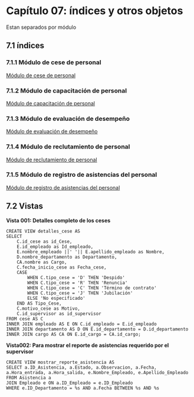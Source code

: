 # Capítulo 07: índices y otros objetos

Estan separados por módulo
## 7.1 índices
### 7.1.1 Módulo de cese de personal
[Módulo de cese de personal](Indices/Cese/cese.md)
### 7.1.2 Módulo de capacitación de personal
[Módulo de capacitación de personal](Indices/Capacitacion/capacitacion.md)
### 7.1.3 Módulo de evaluación de desempeño
[Módulo de evaluación de desempeño](Indices/Evaluacion_Desempeño/Indices_desempeño.md)
### 7.1.4 Módulo de reclutamiento de personal
[Módulo de reclutamiento de personal](Indices/Reclutamiento/reclutamiento.md)
### 7.1.5 Módulo de registro de asistencias del personal
[Módulo de registro de asistencias del personal](Indices/Asistencias/asistencias.md)

## 7.2 Vistas
**Vista 001: Detalles completo de los ceses**

    CREATE VIEW detalles_cese AS
	SELECT
		C.id_cese as id_Cese,
	    E.id_empleado as Id_empleado,
	    E.nombre_empleado ||' '|| E.apellido_empleado as Nombre,
	    D.nombre_departamento as Departamento,
	    CA.nombre as Cargo,
	    C.fecha_inicio_cese as Fecha_cese,
	    CASE
	        WHEN C.tipo_cese = 'D' THEN 'Despido'
	        WHEN C.tipo_cese = 'R' THEN 'Renuncia'
	        WHEN C.tipo_cese = 'C' THEN 'Término de contrato'
	        WHEN C.tipo_cese = 'J' THEN 'Jubilación'
	        ELSE 'No especificado'
	    END AS Tipo_Cese,
	    C.motivo_cese as Motivo,
	    C.id_supervisor as id_supervisor
	FROM cese AS C
	INNER JOIN empleado AS E ON C.id_empleado = E.id_empleado
	INNER JOIN departamento AS D ON E.id_departamento = D.id_departamento
	INNER JOIN cargo AS CA ON E.id_cargo = CA.id_cargo;

**Vista002: Para mostrar el reporte de asistencias requerido por el supervisor**

	CREATE VIEW mostrar_reporte_asistencia AS	
	SELECT a.ID_Asistencia, a.Estado, a.Observacion, a.Fecha, a.Hora_entrada, a.Hora_salida, e.Nombre_Empleado, e.Apellido_Empleado
    FROM Asistencia a
    JOIN Empleado e ON a.ID_Empleado = e.ID_Empleado
    WHERE e.ID_Departamento = %s AND a.Fecha BETWEEN %s AND %s

